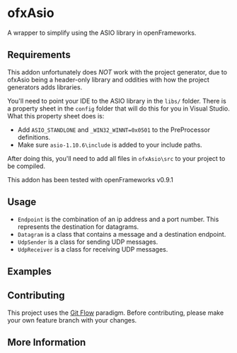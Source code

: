 # ofxAsio

A wrapper to simplify using the ASIO library in openFrameworks.

## Requirements
This addon unfortunately does *NOT* work with the project generator, due to ofxAsio being a header-only library and oddities with how the project generators adds libraries.

You'll need to point your IDE to the ASIO library in the `libs/` folder.  There is a property sheet in the `config` folder that will do this for you in Visual Studio.  What this property sheet does is:

* Add `ASIO_STANDLONE` and `_WIN32_WINNT=0x0501` to the PreProcessor definitions.
* Make sure `asio-1.10.6\include` is added to your include paths.

After doing this, you'll need to add all files in `ofxAsio\src` to your project to be compiled.

This addon has been tested with openFrameworks v0.9.1

## Usage
* `Endpoint` is the combination of an ip address and a port number.  This represents the destination for datagrams.
* `Datagram` is a class that contains a message and a destination endpoint.
* `UdpSender` is a class for sending UDP messages.
* `UdpReceiver` is a class for receiving UDP messages.

## Examples

## Contributing
This project uses the [Git Flow](http://nvie.com/posts/a-successful-git-branching-model/) paradigm.  Before contributing, please make your own feature branch with your changes.

## More Information
